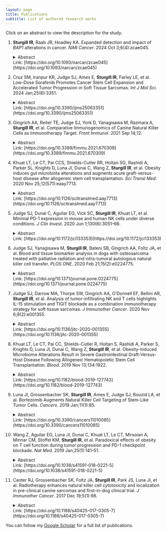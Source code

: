 ```yaml
---
layout: page
title: Publications
subtitle: List of authored research works
---
```


Click on an abstract to view the description for the study.

1.	**Sturgill IR**, Raab JR, Hoadley KA. Expanded detection and impact of _BAP1_ alterations in cancer. _NAR Cancer_. 2024 Oct 3;6(4):zcae045.<br />
    <details>
      
      <summary>Abstract</summary>
    
      Aberrant expression of the BAP1 (BRCA associated protein 1) tumor suppressor gene is a prominent risk factor for several tumor types and is important in tumor evolution and progression. Here we performed integrated multi-omics analyses using data from The Cancer Genome Atlas for 33 cancer types and over 10,000 individuals to identify alterations leading to BAP1 disruption. We combined existing variant calls and new calls derived from a de novo local realignment pipeline across multiple independent variant callers, increasing somatic variant detection by 41% from 182 to 257, including 11 indels ≥40 bp. The expanded detection of mutations highlights the power of new tools to uncover longer indels and impactful mutations. We developed an expression-based BAP1 activity score and identified a transcriptional profile associated with BAP1 disruption in cancer. BAP1 has been proposed to play a critical role in controlling tumor plasticity and normal cell fate. Leveraging human and mouse liver datasets, BAP1 loss in normal cells resulted in lower BAP1 activity scores and lower scores were associated with a less-differentiated phenotype in embryonic cells. Together, our expanded BAP1 mutant samples revealed a transcriptional signature in cancer cells, supporting BAP1’s influences on cellular plasticity and cell identity maintenance.   
    </details>
    Link: [https://doi.org/10.1093/narcan/zcae045](https://doi.org/10.1093/narcan/zcae045)
    <br />

2.	Cruz SM, Iranpur KR, Judge SJ, Ames E, **Sturgill IR**, Farley LE, et al. Low-Dose Sorafenib Promotes Cancer Stem Cell Expansion and Accelerated Tumor Progression in Soft Tissue Sarcomas. _Int J Mol Sci_. 2024 Jan;25(6):3351. <br />
    <details>
      
      <summary>Abstract</summary>
    
      The cancer stem cell (CSC) hypothesis postulates that heterogeneous human cancers harbor a population of stem-like cells which are resistant to cytotoxic therapies, thus providing a reservoir of relapse following conventional therapies like chemotherapy and radiation (RT). CSCs have been observed in multiple human cancers, and their presence has been correlated with worse clinical outcomes. Here, we sought to evaluate the impact of drug dosing of the multi-tyrosine kinase inhibitor, sorafenib, on CSC and non-CSCs in soft tissue sarcoma (STS) models, hypothesizing differential effects of sorafenib based on dose and target cell population. In vitro, human cancer cell lines and primary STS from surgical specimens were exposed to escalating doses of sorafenib to determine cell viability and expression of CSC marker aldehyde dehydrogenase (ALDH). In vivo, ALDHbright CSCs were isolated, exposed to sorafenib, and xenograft growth and survival analyses were performed. We observed that sarcoma CSCs appear to paradoxically respond to the tyrosine kinase inhibitor sorafenib at low doses with increased proliferation and stem-like function of CSCs, whereas anti-viability effects dominated at higher doses. Importantly, STS patients receiving neoadjuvant sorafenib and RT on a clinical trial (NCT00864032) showed increased CSCs post therapy, and higher ALDH scores post therapy were associated with worse metastasis-free survival. These data suggest that low-dose sorafenib may promote the CSC phenotype in STS with clinically significant effects, including increased tumor growth and higher rates of metastasis formation in sarcoma patients.
    </details>
    Link: [https://doi.org/10.3390/ijms25063351](https://doi.org/10.3390/ijms25063351)
    <br />
    
3.	Gingrich AA, Reiter TE, Judge SJ, York D, Yanagisawa M, Razmara A, **Sturgill IR**, et al. Comparative Immunogenomics of Canine Natural Killer Cells as Immunotherapy Target. _Front Immunol_. 2021 Sep 14;12. <br />
    <details>
      
      <summary>Abstract</summary>
    
      Natural killer (NK) cells are key effectors of the innate immune system, but major differences between human and murine NK cells have impeded translation. Outbred dogs offer an important link for studies of NK biology and immunotherapy. We analyzed gene expression of putative NK populations from healthy dogs and dogs with naturally-occurring cancers examining differential gene expression across multiple conditions, including steady-state, in vitro activation with cytokines and co-culture, and in vivo activation with inhaled IL-15 in dogs receiving IL-15 immunotherapy. We also compared dog, mouse and human CD3-NKp46+ NK cells using a novel orthologous transcriptome. Distinct transcriptional profiles between NK populations exist between conditions and in vitro versus in vivo treatments. In cross-species analysis, canine NK cells were globally more similar to human NK cells than mice. These data define canine NK cell gene expression under multiple conditions and across species, filling an important gap in translational NK studies.  
    </details>
    Link: [https://doi.org/10.3389/fimmu.2021.670309](https://doi.org/10.3389/fimmu.2021.670309)
    <br />
    
4.	Khuat LT, Le CT, Pai CCS, Shields-Cutler RR, Holtan SG, Rashidi A, Parker SL, Knights D, Luna JI, Dunai C, Wang Z, **Sturgill IR**, et al. Obesity induces gut microbiota alterations and augments acute graft-versus-host disease after allogeneic stem cell transplantation. _Sci Transl Med_. 2020 Nov 25;12(571):eaay7713. <br />
    <details>
      
      <summary>Abstract</summary>
    
      The efficacy of allogeneic hematopoietic stem cell transplantation (allo-HSCT) is limited by acute and chronic graft-versus-host disease (GVHD). The impact of obesity on allo-HSCT outcomes is poorly understood. Here, we report that obesity had a negative and selective impact on acute gut GVHD after allo-HSCT in mice with diet-induced obesity (DIO). These animals exhibited increased gut permeability, endotoxin translocation across the gut, and radiation-induced gastrointestinal damage after allo-HSCT. After allo-HSCT, both male and female DIO mouse recipients showed increased proinflammatory cytokine production and expression of the GVHD marker ST2 (IL-33R) and MHC class II molecules; they also exhibited decreased survival associated with acute severe gut GVHD. This rapid-onset, obesity-associated gut GVHD depended on donor CD4+ T cells and occurred even with a minor MHC mismatch between donor and recipient animals. Retrospective analysis of clinical cohorts receiving allo-HSCT transplants from unrelated donors revealed that recipients with a high body mass index (BMI, >30) had reduced survival and higher serum ST2 concentrations compared with nonobese transplant recipients. Assessment of both DIO mice and allo-HSCT recipients with a high BMI revealed reduced gut microbiota diversity and decreased Clostridiaceae abundance. Prophylactic antibiotic treatment protected DIO mouse recipients from endotoxin translocation across the gut and increased inflammatory cytokine production, as well as gut pathology and mortality, but did not protect against later development of chronic skin GVHD. These results suggest that obesity-induced alterations of the gut microbiota may affect GVHD after allo-HSCT in DIO mice, which could be ameliorated by prophylactic antibiotic treatment.  
    </details>
    Link: [https://doi.org/10.1126/scitranslmed.aay7713](https://doi.org/10.1126/scitranslmed.aay7713)
    <br />
    
5.	Judge SJ, Dunai C, Aguilar EG, Vick SC, **Sturgill IR**, Khuat LT, et al. Minimal PD-1 expression in mouse and human NK cells under diverse conditions. _J Clin Invest_. 2020 Jun 1;130(6):3051–68. <br />
    <details>
      
      <summary>Abstract</summary>
    
      PD-1 expression is a hallmark of both early antigen-specific T cell activation and later chronic stimulation, suggesting key roles in both naive T cell priming and memory T cell responses. Although significant similarities exist between T cells and NK cells, there are critical differences in their biology and functions reflecting their respective adaptive and innate immune effector functions. Expression of PD-1 on NK cells is controversial despite rapid incorporation into clinical cancer trials. Our objective was to stringently and comprehensively assess expression of PD-1 on both mouse and human NK cells under multiple conditions and using a variety of readouts. We evaluated NK cells from primary human tumor samples, after ex vivo culturing, and from multiple mouse tumor and viral models using flow cytometry, quantitative reverse-transcriptase PCR (qRT-PCR), and RNA-Seq for PD-1 expression. We demonstrate that, under multiple conditions, human and mouse NK cells consistently lack PD-1 expression despite the marked upregulation of other activation/regulatory markers, such as TIGIT. This was in marked contrast to T cells, which were far more prominent within all tumors and expressed PD-1. These data have important implications when attempting to discern NK from T cell effects and to determine whether PD-1 targeting can be expected to have direct effects on NK cell functions.  
    </details>
    Link: [https://doi.org/10.1172/jci133353](https://doi.org/10.1172/jci133353)
    <br />
    
6.	Judge SJ, Yanagisawa M, **Sturgill IR**, Bateni SB, Gingrich AA, Foltz JA, et al. Blood and tissue biomarker analysis in dogs with osteosarcoma treated with palliative radiation and intra-tumoral autologous natural killer cell transfer. _PLOS ONE_. 2020 Feb 21;15(2):e0224775. <br />
    <details>
      
      <summary>Abstract</summary>
    
      We have previously reported radiation-induced sensitization of canine osteosarcoma (OSA) to natural killer (NK) therapy, including results from a first-in-dog clinical trial. Here, we report correlative analyses of blood and tissue specimens for signals of immune activation in trial subjects. Among 10 dogs treated with palliative radiotherapy (RT) and intra-tumoral adoptive NK transfer, we performed ELISA on serum cytokines, flow cytometry for immune phenotype of PBMCs, and PCR on tumor tissue for immune-related gene expression. We then queried The Cancer Genome Atlas (TCGA) to evaluate the association of cytotoxic/immune-related gene expression with human sarcoma survival. Updated survival analysis revealed five 6-month survivors, including one dog who lived 17.9 months. Using feeder line co-culture for NK expansion, we observed maximal activation of dog NK cells on day 17–19 post isolation with near 100% expression of granzyme B and NKp46 and high cytotoxic function in the injected NK product. Among dogs on trial, we observed a trend for higher baseline serum IL-6 to predict worse lung metastasis-free and overall survival (P = 0.08). PCR analysis revealed low absolute gene expression of CD3, CD8, and NKG2D in untreated OSA. Among treated dogs, there was marked heterogeneity in the expression of immune-related genes pre- and post-treatment, but increases in CD3 and CD8 gene expression were higher among dogs that lived > 6 months compared to those who did not. Analysis of the TCGA confirmed significant differences in survival among human sarcoma patients with high and low expression of genes associated with greater immune activation and cytotoxicity (CD3e, CD8a, IFN-γ, perforin, and CD122/IL-2 receptor beta). Updated results from a first-in-dog clinical trial of palliative RT and autologous NK cell immunotherapy for OSA illustrate the translational relevance of companion dogs for novel cancer therapies. Similar to human studies, analyses of immune markers from canine serum, PBMCs, and tumor tissue are feasible and provide insight into potential biomarkers of response and resistance.   
    </details>
    Link: [https://doi.org/10.1371/journal.pone.0224775](https://doi.org/10.1371/journal.pone.0224775)
    <br />
    
7.	Judge SJ, Darrow MA, Thorpe SW, Gingrich AA, O’Donnell EF, Bellini AR, **Sturgill IR**, et al. Analysis of tumor-infiltrating NK and T cells highlights IL-15 stimulation and TIGIT blockade as a combination immunotherapy strategy for soft tissue sarcomas. _J Immunother Cancer_. 2020 Nov 6;8(2):e001355. <br />
    <details>
      
      <summary>Abstract</summary>
    
      Purpose

      Given the unmet need for novel immunotherapy in soft tissue sarcoma (STS), we sought to characterize the phenotype and function of intratumoral natural killer (NK) and T cells to identify novel strategies to augment tumor-infiltrating lymphocyte (TIL) function.
  	
      Experimental design
      
      Using prospectively collected specimens from dogs and humans with sarcomas, archived specimens, and The Cancer Genome Atlas (TCGA) data, we evaluated blood and tumor NK and T cell phenotype and function and correlated those with outcome. We then assessed the effects of interleukin 15 (IL-15) stimulation on both NK and T cell activation and TIGIT upregulation. Finally, we evaluated cytotoxic effects of IL-15 combined with TIGIT blockade using a novel anti-TIGIT antibody.
  	
      Results
      
      TILs were strongly associated with survival outcome in both archived tissue and TCGA, but higher TIL content was also associated with higher TIGIT expression. Compared with blood, intratumoral NK and T cells showed significantly higher expression of both activation and exhaustion markers, in particular TIGIT. Ex vivo stimulation of blood and tumor NK and T cells from patients with STS with IL-15 further increased both activation and exhaustion markers, including TIGIT. Dogs with metastatic osteosarcoma receiving inhaled IL-15 also exhibited upregulation of activation markers and TIGIT. Ex vivo, combined IL-15 and TIGIT blockade using STS blood and tumor specimens significantly increased cytotoxicity against STS targets.
  	
      Conclusion
      
      Intratumoral NK and T cells are prognostic in STS, but their activation is marked by significant upregulation of TIGIT. Our data suggest that combined IL-15 and TIGIT blockade may be a promising clinical strategy in STS. 
    </details>
    Link: [https://doi.org/10.1136/jitc-2020-001355](https://doi.org/10.1136/jitc-2020-001355)
    <br />
    
8.	Khuat LT, Le CT, Pai CC, Shields-Cutler R, Holtan S, Rashidi A, Parker S, Knights D, Luna JI, Dunai C, Wang Z, **Sturgill IR**, et al. Obesity-Induced Microbiome Alterations Result in Severe Gastrointestinal Graft-Versus-Host Disease Following Allogeneic Hematopoietic Stem Cell Transplantation. _Blood_. 2019 Nov 13;134:1922. <br />
    <details>
      
      <summary>Abstract</summary>
    
      Allogeneic hematopoietic stem cell transplantation (allo-HSCT) remains a viable treatment option for many cancers but its clinical utility is limited due to the occurrence of graft-versus-host disease (GVHD). Understanding the impact of obesity on immune function has become increasingly important in the setting of the current obesity pandemic. We report here that obesity has a negative and selective impact on acute gut GVHD. Diet-induced obese (DIO) mice exhibited increased gut permeability, endotoxin translocation and radiation-induced gastrointestinal damage. After allo-HSCT, DIO recipients across strains and sex had markedly increased pro-inflammatory cytokines (IL-6, TNF), GVHD biomarker ST2, MHC class II expression and exhibited rapid mortality associated with severe acute gut pathology. This obesity-associated lethal acute gut GVHD was dependent on donor CD4 T cells and occurred even in minor MHC mismatch strain combination in which only a delayed skin chronic GVHD resulted in lean recipients. Pro-inflammatory cytokine blockade targeting both IL-6 and TNF ameliorated obesity-associated acute gut GVHD while maintaining graft-versus-tumor (GVT) effects. Microbiome assessment of DIO mice revealed markedly reduced microbiome diversity and decreased Clostridiaceae abundance. Additionally, DIO mice had a significant increase of GVHD-associated Akkermansia muciniphila before and after allo-HSCT compared to the controls. Extended antibiotic treatment of DIO mice protected from the endotoxin translocation, cytokine storm as well as gut GVHD pathology but did not protect later development of chronic skin GVHD. These results demonstrate that obesity alters the microbiome and imparts differential effects on GVHD following allo-HSCT with decreased survival and this inferior outcome can be pre-empted by combined pro-inflammatory cytokine blockade or antibiotic pretreatment.  
    </details>
    Link: [https://doi.org/10.1182/blood-2019-127743](https://doi.org/10.1182/blood-2019-127743)
    <br />
    
9.	Luna JI, Grossenbacher SK, **Sturgill IR**, Ames E, Judge SJ, Bouzid LA, et al. Bortezomib Augments Natural Killer Cell Targeting of Stem-Like Tumor Cells. _Cancers_. 2019 Jan;11(1):85. <br />
    <details>
      
      <summary>Abstract</summary>
    
      Tumor cells harboring stem-like/cancer stem cell (CSC) properties have been identified and isolated from numerous hematological and solid malignancies. These stem-like tumor cells can persist following conventional cytoreductive therapies, such as chemotherapy and radiotherapy, thereby repopulating the tumor and seeding relapse and/or metastasis. We have previously shown that natural killer (NK) cells preferentially target stem-like tumor cells via non- major histocompatibility complex (MHC) restricted mechanisms. Here, we demonstrated that the proteasome inhibitor, bortezomib, augments NK cell targeting of stem cell-like tumor cells against multiple solid human tumor-derived cancer lines and primary tissue samples. Mechanistically, this was mediated by the upregulation of cell surface NK ligands MHC class I chain-related protein A and B (MICA and MICB) on aldehyde dehydrogenases (ALDH)-positive CSCs. The increased expression of MICA and MICB on CSC targets thereby enhanced NK cell mediated killing in vitro and ex vivo from both human primary tumor and patient-derived xenograft samples. In vivo, the combination of bortezomib and allogeneic NK cell adoptive transfer in immunodeficient mice led to increased elimination of CSCs as well as tumor growth delay of orthotopic glioblastoma tumors. Taken together, our data support the combination bortezomib and NK transfer as a strategy for both CSC targeting and potentially improved outcomes in clinical cancer patients.
    </details>
    Link: [https://doi.org/10.3390/cancers11010085](https://doi.org/10.3390/cancers11010085)
    <br />
    
10.	Wang Z, Aguilar EG, Luna JI, Dunai C, Khuat LT, Le CT, Mirsoian A, Minnar CM, Stoffel KM, **Sturgill IR**, et al. Paradoxical effects of obesity on T cell function during tumor progression and PD-1 checkpoint blockade. _Nat Med_. 2019 Jan;25(1):141–51. <br />
    <details>
      
      <summary>Abstract</summary>
    
      The recent successes of immunotherapy have shifted the paradigm in cancer treatment, but because only a percentage of patients are responsive to immunotherapy, it is imperative to identify factors impacting outcome. Obesity is reaching pandemic proportions and is a major risk factor for certain malignancies, but the impact of obesity on immune responses, in general and in cancer immunotherapy, is poorly understood. Here, we demonstrate, across multiple species and tumor models, that obesity results in increased immune aging, tumor progression and PD-1-mediated T cell dysfunction which is driven, at least in part, by leptin. However, obesity is also associated with increased efficacy of PD-1/PD-L1 blockade in both tumor-bearing mice and clinical cancer patients. These findings advance our understanding of obesity-induced immune dysfunction and its consequences in cancer and highlight obesity as a biomarker for some cancer immunotherapies. These data indicate a paradoxical impact of obesity on cancer. There is heightened immune dysfunction and tumor progression but also greater anti-tumor efficacy and survival after checkpoint blockade which directly targets some of the pathways activated in obesity.
    </details>
    Link: [https://doi.org/10.1038/s41591-018-0221-5](https://doi.org/10.1038/s41591-018-0221-5)
    <br />
    
11.	Canter RJ, Grossenbacher SK, Foltz JA, **Sturgill IR**, Park JS, Luna JI, et al. Radiotherapy enhances natural killer cell cytotoxicity and localization in pre-clinical canine sarcomas and first-in-dog clinical trial. _J Immunother Cancer_. 2017 Dec 19;5(1):98. <br />
    <details>
      
      <summary>Abstract</summary>
    
      Background

      We have previously shown that radiotherapy (RT) augments natural killer (NK) functions in pre-clinical models of human and mouse cancers, including sarcomas. Since dogs are an excellent outbred model for immunotherapy studies, we sought to assess RT plus local autologous NK transfer in canine sarcomas.
   	
      Methods
      
      Dog NK cells (CD5dim, NKp46+) were isolated from PBMCs and expanded with irradiated K562-C9-mIL21 feeder cells and 100 IU/mL recombinant human IL-2. NK homing and cytotoxicity ± RT were evaluated using canine osteosarcoma tumor lines and dog patient-derived xenografts (PDX). In a first-in-dog clinical trial for spontaneous osteosarcoma, we evaluated RT and intra-tumoral autologous NK transfer.
   	
      Results
      
      After 14 days, mean NK expansion and yield were 19.0-fold (±8.6) and 258.9(±76.1) ×106 cells, respectively. Post-RT, NK cytotoxicity increased in a dose-dependent fashion in vitro reaching ~ 80% at effector:target ratios of ≥10:1 (P < 0.001). In dog PDX models, allogeneic NK cells were cytotoxic in ex vivo killing assays and produced significant PDX tumor growth delay (P < 0.01) in vivo. After focal RT and intravenous NK transfer, we also observed significantly increased NK homing to tumors in vivo. Of 10 dogs with spontaneous osteosarcoma treated with focal RT and autologous NK transfer, 5 remain metastasis-free at the 6-month primary endpoint with resolution of suspicious pulmonary nodules in one patient. We also observed increased activation of circulating NK cells after treatment and persistence of labelled NK cells in vivo.
   	
      Conclusions
      
      NK cell homing and cytotoxicity are increased following RT in canine models of sarcoma. Results from a first-in-dog clinical trial are promising, including possible abscopal effects.
    </details>
    Link: [https://doi.org/10.1186/s40425-017-0305-7](https://doi.org/10.1186/s40425-017-0305-7)
    <br />


You can follow my [Google Scholar](https://scholar.google.com/citations?hl=en&user=MSiJ16UAAAAJ) for a full list of publications.
